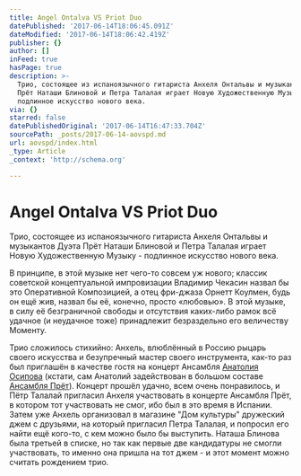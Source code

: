 ```yaml
---
title: Angel Ontalva VS Priot Duo
datePublished: '2017-06-14T18:06:45.091Z'
dateModified: '2017-06-14T18:06:42.419Z'
publisher: {}
author: []
inFeed: true
hasPage: true
description: >-
  Трио, состоящее из испаноязычного гитариста Анхеля Онтальвы и музыкантов Дуэта
  Прёт Наташи Блиновой и Петра Талалая играет Новую Художественную Музыку -
  подлинное искусство нового века.
via: {}
starred: false
datePublishedOriginal: '2017-06-14T16:47:33.704Z'
sourcePath: _posts/2017-06-14-aovspd.md
url: aovspd/index.html
_type: Article
_context: 'http://schema.org'

---
```

# Angel Ontalva VS Priot Duo

Трио, состоящее из испаноязычного гитариста Анхеля Онтальвы и музыкантов Дуэта Прёт Наташи Блиновой и Петра Талалая играет Новую Художественную Музыку - подлинное искусство нового века.

В принципе, в этой музыке нет чего-то совсем уж нового; классик советской концептуальной импровизации Владимир Чекасин назвал бы это Оперативной Композицией, а отец фри-джаза Орнетт Коулмен, будь он ещё жив, назвал бы её, конечно, просто «любовью». В этой музыке, в силу её безграничной свободы и отсутствия каких-либо рамок всё удачное (и неудачное тоже) принадлежит безраздельно его величеству Моменту.

Трио сложилось стихийно: Анхель, влюблённый в Россию рыцарь своего искусства и безупречный мастер своего инструмента, как-то раз был приглашён в качестве гостя на концерт Ансамбля [Анатолия Осипова][0] (кстати, сам Анатолий задействован в большом составе [Ансамбля Прёт][1]). Концерт прошёл удачно, всем очень понравилось, и Пётр Талалай пригласил Анхеля участвовать в концерте Ансамбля Прёт, в котором тот участвовать не смог, ибо был в это время в Испании. Затем уже Анхель организовал в магазине "Дом культуры" дружеский джем с друзьями, на который пригласил Петра Талалая, и попросил его найти ещё кого-то, с кем можно было бы выступить. Наташа Блинова была третьей в списке, но так как первые две кандидатуры не смогли участвовать, то именно она пришла на тот джем - и этот момент можно считать рождением трио.

[0]: https://facebook.com/anatolyosipovmusic "Anatoly Osipov @ facebook"
[1]: http://priot.ru/ "Priot Ensemble"